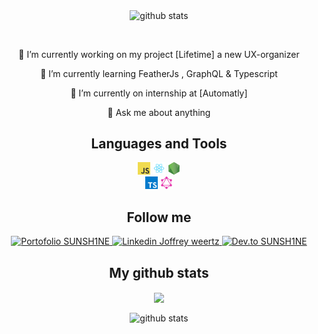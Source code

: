 
<p  align="center">
  <img align="center" src="https://im6.ezgif.com/tmp/ezgif-6-bfef9c6c528a.gif" alt=" github stats" /><br>
</p>

<br>

<div align="center">
  <p>🔭 I’m currently working on my project [Lifetime] a new UX-organizer</p>
  <p>🌱 I’m currently learning  FeatherJs , GraphQL & Typescript</p>
  <p>👯 I’m currently on internship at [Automatly]</p>
  <p>💬 Ask me about anything </p>

  <h2>Languages and Tools</h2>  

  <code><img height="20" src="https://raw.githubusercontent.com/github/explore/80688e429a7d4ef2fca1e82350fe8e3517d3494d/topics/javascript/javascript.png"></code>
  <code><img height="20" src="https://raw.githubusercontent.com/github/explore/80688e429a7d4ef2fca1e82350fe8e3517d3494d/topics/react/react.png"></code>
  <code><img height="20" src="https://raw.githubusercontent.com/github/explore/80688e429a7d4ef2fca1e82350fe8e3517d3494d/topics/nodejs/nodejs.png"></code>    
  <code><img height="20" src="https://raw.githubusercontent.com/github/explore/80688e429a7d4ef2fca1e82350fe8e3517d3494d/topics/typescript/typescript.png"></code>
  <code><img height="20" src="https://raw.githubusercontent.com/github/explore/5c058a388828bb5fde0bcafd4bc867b5bb3f26f3/topics/graphql/graphql.png"></code>
</div>


  <h2 align="center">Follow me</h2>  

<p align="center">
  <a href= "#">
    <img src="https://img.icons8.com/material-outlined/26/000000/ball-point-pen.png" alt="Portofolio SUNSH1NE"/>
  </a>
  <a href= "https://www.linkedin.com/in/joffrey-weertz/">
    <img src="https://img.icons8.com/material-outlined/30/000000/linkedin.png" alt="Linkedin Joffrey weertz"/>
  </a>
  <a href= "https://dev.to/sunsh1ne">
    <img src="https://img.icons8.com/windows/32/000000/dev.png" alt="Dev.to SUNSH1NE"/>
  </a>
</p>


  <h2 align="center">My github stats</h2>  

<p  align="center">
   <img align="center" src="https://github-readme-stats.vercel.app/api/top-langs/?username=jSUNSH1NEw&layout=compact&theme=radical" />
   <br>
</p>

<p  align="center">
  <img align="center" src="https://github-readme-stats.vercel.app/api?username=jSUNSH1NEw&show_icons=true&include_all_commits=true&theme=radical" alt=" github stats" /><br>
</p>



